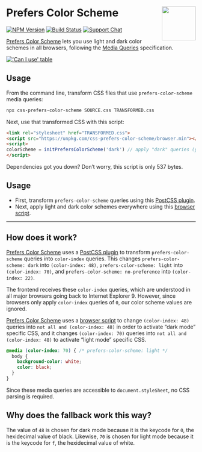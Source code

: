 # Prefers Color Scheme [<img src="https://jonathantneal.github.io/js-logo.svg" alt="" width="90" height="90" align="right">][Prefers Color Scheme]

[![NPM Version][npm-img]][npm-url]
[![Build Status][cli-img]][cli-url]
[![Support Chat][git-img]][git-url]

[Prefers Color Scheme] lets you use light and dark color schemes in all
browsers, following the [Media Queries] specification.

[!['Can I use' table](https://caniuse.bitsofco.de/image/prefers-color-scheme.png)](https://caniuse.com/#feat=prefers-color-scheme)

## Usage

From the command line, transform CSS files that use `prefers-color-scheme`
media queries:

```bash
npx css-prefers-color-scheme SOURCE.css TRANSFORMED.css
```

Next, use that transformed CSS with this script:

```html
<link rel="stylesheet" href="TRANSFORMED.css">
<script src="https://unpkg.com/css-prefers-color-scheme/browser.min"></script>
<script>
colorScheme = initPrefersColorScheme('dark') // apply "dark" queries (you can change it afterward, too)
</script>
```

Dependencies got you down? Don’t worry, this script is only 537 bytes.

## Usage

- First, transform `prefers-color-scheme` queries using this
  [PostCSS plugin](README-POSTCSS.md).
- Next, apply light and dark color schemes everywhere using this
  [browser script](README-BROWSER.md).

---

## How does it work?

[Prefers Color Scheme] uses a [PostCSS plugin](README-POSTCSS.md) to transform
`prefers-color-scheme` queries into `color-index` queries. This changes
`prefers-color-scheme: dark` into `(color-index: 48)`,
`prefers-color-scheme: light` into `(color-index: 70)`, and
`prefers-color-scheme: no-preference` into `(color-index: 22)`.

The frontend receives these `color-index` queries, which are understood in all
major browsers going back to Internet Explorer 9. However, since browsers only
apply `color-index` queries of `0`, our color scheme values are ignored.

[Prefers Color Scheme] uses a [browser script](README-BROWSER.md) to change
`(color-index: 48)` queries into `not all and (color-index: 48)` in order to
activate “dark mode” specific CSS, and it changes `(color-index: 70)` queries
into `not all and (color-index: 48)` to activate “light mode” specific CSS.

```css
@media (color-index: 70) { /* prefers-color-scheme: light */
  body {
    background-color: white;
    color: black;
  }
}
```

Since these media queries are accessible to `document.styleSheet`, no CSS
parsing is required.

## Why does the fallback work this way?

The value of `48` is chosen for dark mode because it is the keycode for `0`,
the hexidecimal value of black. Likewise, `70` is chosen for light mode because
it is the keycode for `f`, the hexidecimal value of white.

[cli-img]: https://img.shields.io/travis/csstools/css-prefers-color-scheme/master.svg
[cli-url]: https://travis-ci.org/csstools/css-prefers-color-scheme
[git-img]: https://img.shields.io/badge/support-chat-blue.svg
[git-url]: https://gitter.im/postcss/postcss
[npm-img]: https://img.shields.io/npm/v/css-prefers-color-scheme.svg
[npm-url]: https://www.npmjs.com/package/css-prefers-color-scheme

[PostCSS]: https://github.com/postcss/postcss
[Prefers Color Scheme]: https://github.com/csstools/css-prefers-color-scheme
[Media Queries]: https://drafts.csswg.org/mediaqueries-5/#descdef-media-prefers-color-scheme
